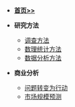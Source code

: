 
- [__首页>>__](/README.md)

- **研究方法**

    - [调查方法](/商业分析/1、调查方法.md)
    - [数理统计方法](/商业分析/2、数理统计方法.md)
    - [数据分析方法](/商业分析/3、数据分析方法.md)

- **商业分析**
    - [问题转变为行动](/商业分析/a、问题转变为行动.md)
    - [市场规模预测](/商业分析/b、市场规模预测.md)
    